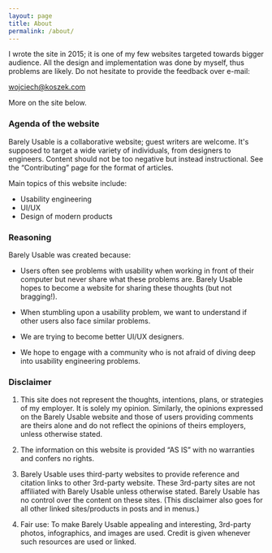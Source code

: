 ```yaml
---
layout: page
title: About
permalink: /about/
---
```


<!--- PREAD! -->
I wrote the site in 2015; it is one of my few websites targeted towards
bigger audience. All the design and implementation was done by myself, thus
problems are likely. Do not hesitate to provide the feedback over e-mail:

[wojciech@koszek.com](mailto:wojciech@koszek.com)

More on the site below.

### Agenda of the website

Barely Usable is a collaborative website; guest writers are welcome.
It's supposed to target a wide variety of individuals, from designers to
  engineers.
Content should not be too negative but instead instructional. See the “Contributing” page for the format of articles.

Main topics of this website include:

- Usability engineering
- UI/UX
- Design of modern products

### Reasoning

Barely Usable was created because:

- Users often see problems with usability when working in front of their computer but
  never share what these problems are. Barely Usable hopes to become a website for
  sharing these thoughts (but not bragging!).

- When stumbling upon a usability problem, we want to understand if other
  users also face similar problems.

-  We are trying to become better UI/UX designers.

- We hope to engage with a community who is not afraid of diving deep into
  usability engineering problems.

### Disclaimer

1. This site does not represent the thoughts, intentions, plans, or
   strategies of my employer. It is solely my opinion. Similarly, the
   opinions expressed on the Barely Usable website and those of users
   providing comments are theirs alone and do not reflect the opinions of
   theirs employers, unless otherwise stated.

2. The information on this website is provided “AS IS” with no warranties
   and confers no rights.

3. Barely Usable uses third-party websites to provide reference and citation
   links to other 3rd-party website. These 3rd-party sites are not
   affiliated with Barely Usable unless otherwise stated. Barely Usable has
   no control over the content on these sites. (This disclaimer also goes
   for all other linked sites/products in posts and in menus.)

4. Fair use: To make Barely Usable appealing and interesting, 3rd-party
   photos, infographics, and images are used. Credit is given whenever such
   resources are used or linked.
